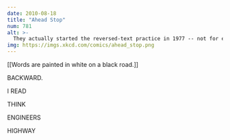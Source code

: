 ```yaml
---
date: 2010-08-18
title: "Ahead Stop"
num: 781
alt: >-
  They actually started the reversed-text practice in 1977 -- not for ease-of-reading reasons, but because too many people were driving backward down the highway blasting the Star Wars opening theme.
img: https://imgs.xkcd.com/comics/ahead_stop.png
---
```

[[Words are painted in white on a black road.]]

BACKWARD.

I READ

THINK

ENGINEERS

HIGHWAY

